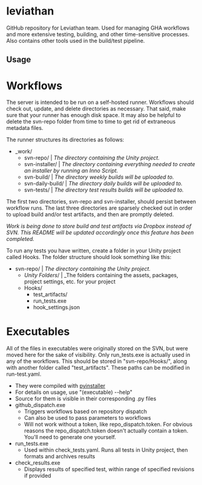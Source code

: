 # leviathan
GitHub repository for Leviathan team. Used for managing GHA workflows and more extensive testing, building, and other time-sensitive processes.
Also contains other tools used in the build/test pipeline.

## Usage
# Workflows
The server is intended to be run on a self-hosted runner. Workflows should check out, update, and delete directories as necessary. That said, make sure that your runner has enough disk space. It may also be helpful to delete the svn-repo folder from time to time to get rid of extraneous metadata files.

The runner structures its directories as follows:
- _work/
    - svn-repo/             | _The directory containing the Unity project._
    - svn-installer/        | _The directory containing everything needed to create an installer by running an Inno Script._
    - svn-build/            | _The directory weekly builds will be uploaded to._
    - svn-daily-build/      | _The directory daily builds will be uploaded to._
    - svn-tests/            | _The directory test results builds will be uploaded to._

The first two directories, svn-repo and svn-installer, should persist between workflow runs. 
The last three directories are sparsely checked out in order to upload build and/or test artifacts, and then are promptly deleted.

_Work is being done to store build and test artifacts via Dropbox instead of SVN. This README will be updated accordingly once this feature has been completed._

To run any tests you have written, create a folder in your Unity project called Hooks. The folder structure should look something like this:
- svn-repo/                 | _The directory containing the Unity project._
    - _Unity Folders_/      | _The folders containing the assets, packages, project settings, etc. for your project
    - Hooks/
        - test_artifacts/
        - run_tests.exe
        - hook_settings.json

# Executables
All of the files in executables were originally stored on the SVN, but were moved here for the sake of visibility. Only run_tests.exe is actually used in any of the workflows. This should be stored in "svn-repo/Hooks/", along with another folder called "test_artifacts". These paths can be modified in run-test.yaml.
- They were compiled with [pyinstaller](https://pyinstaller.org/en/stable/)
- For details on usage, use "(executable) --help"
- Source for them is visible in their corresponding .py files
- github_dispatch.exe
    - Triggers workflows based on repository dispatch
    - Can also be used to pass parameters to workflows
    - Will not work without a token, like repo_dispatch.token. For obvious reasons the repo_dispatch.token doesn't actually contain a token. You'll need to generate one yourself.
- run_tests.exe
    - Used within check_tests.yaml. Runs all tests in Unity project, then formats and archives results
- check_results.exe
    - Displays results of specified test, within range of specified revisions if provided
    

